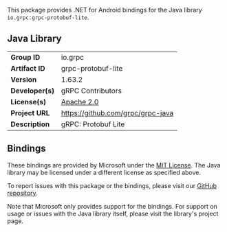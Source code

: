 This package provides .NET for Android bindings for the Java library `io.grpc:grpc-protobuf-lite`.

## Java Library

| | |
|-|-|
| **Group ID** | io.grpc |
| **Artifact ID** | grpc-protobuf-lite |
| **Version** | 1.63.2 |
| **Developer(s)** | gRPC Contributors |
| **License(s)** | [Apache 2.0](https://opensource.org/licenses/Apache-2.0) |
| **Project URL** | https://github.com/grpc/grpc-java |
| **Description** | gRPC: Protobuf Lite |

## Bindings

These bindings are provided by Microsoft under the [MIT License](https://opensource.org/licenses/MIT). The Java
library may be licensed under a different license as specified above.

To report issues with this package or the bindings, please visit our [GitHub repository](https://aka.ms/android-libraries).

Note that Microsoft only provides support for the bindings. For support on
usage or issues with the Java library itself, please visit the library's project page.
